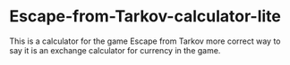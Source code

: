 # Escape-from-Tarkov-calculator-lite
This is a calculator for the game Escape from Tarkov more correct way to say it is an exchange calculator for currency in the game. 

